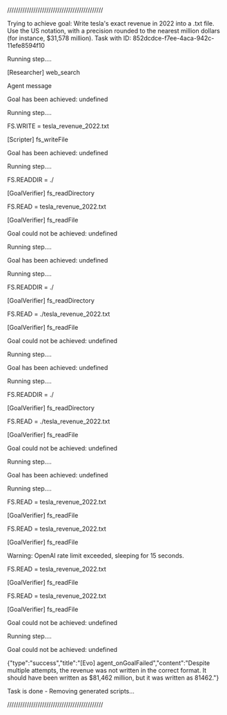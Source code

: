 
////////////////////////////////////////////

Trying to achieve goal: Write tesla's exact revenue in 2022 into a .txt file. Use the US notation, with a precision rounded to the nearest million dollars (for instance, $31,578 million).
Task with ID: 852dcdce-f7ee-4aca-942c-11efe8594f10

Running step....

[Researcher] web_search

Agent message

Goal has been achieved: undefined
  


Running step....

FS.WRITE = tesla_revenue_2022.txt
  


[Scripter] fs_writeFile

Goal has been achieved: undefined
  


Running step....

FS.READDIR = ./
  


[GoalVerifier] fs_readDirectory

FS.READ = tesla_revenue_2022.txt
  


[GoalVerifier] fs_readFile

Goal could not be achieved: undefined
  


Running step....

Goal has been achieved: undefined
  


Running step....

FS.READDIR = ./
  


[GoalVerifier] fs_readDirectory

FS.READ = ./tesla_revenue_2022.txt
  


[GoalVerifier] fs_readFile

Goal could not be achieved: undefined
  


Running step....

Goal has been achieved: undefined
  


Running step....

FS.READDIR = ./
  


[GoalVerifier] fs_readDirectory

FS.READ = ./tesla_revenue_2022.txt
  


[GoalVerifier] fs_readFile

Goal could not be achieved: undefined
  


Running step....

Goal has been achieved: undefined
  


Running step....

FS.READ = tesla_revenue_2022.txt
  


[GoalVerifier] fs_readFile

FS.READ = tesla_revenue_2022.txt
  


[GoalVerifier] fs_readFile

Warning: OpenAI rate limit exceeded, sleeping for 15 seconds.
  


FS.READ = tesla_revenue_2022.txt
  


[GoalVerifier] fs_readFile

FS.READ = tesla_revenue_2022.txt
  


[GoalVerifier] fs_readFile

Goal could not be achieved: undefined
  


Running step....

Goal could not be achieved: undefined
  


{"type":"success","title":"[Evo] agent_onGoalFailed","content":"Despite multiple attempts, the revenue was not written in the correct format. It should have been written as $81,462 million, but it was written as 81462."}

Task is done - Removing generated scripts...

////////////////////////////////////////////


